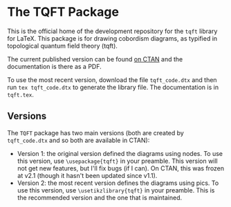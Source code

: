 # The TQFT Package

This is the official home of the development repository for the `tqft`
library for LaTeX.
This package is for drawing cobordism diagrams, as typified in
topological quantum field theory (tqft).

The current published version can be
found [on CTAN](https://ctan.org/pkg/tqft?lang=en) and the
documentation is there as a PDF.

To use the most recent version, download the file `tqft_code.dtx` and
then run `tex tqft_code.dtx` to generate the library file.  The
documentation is in `tqft.tex`.

## Versions

The `TQFT` package has two main versions (both are created by
`tqft_code.dtx` and so both are available in CTAN):

* Version 1: the original version defined the diagrams using
  nodes. To use this version, use `\usepackage{tqft}` in your
  preamble. This version will not get new features, but I'll fix bugs
  (if I can). On CTAN, this was frozen at v2.1 (though it hasn't been
  updated since v1.1).
* Version 2: the most recent version defines the diagrams using
  pics. To use this version, use `\usetikzlibrary{tqft}` in your
  preamble. This is the recommended version and the one that is
  maintained.
  
  

